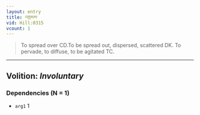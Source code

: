 ```yaml
---
layout: entry
title: འགྲམས་
vid: Hill:0315
vcount: 1
---
```

> To spread over CD\.To be spread out, dispersed, scattered DK\. To pervade, to diffuse, to be agitated TC\.

---
Volition: _Involuntary_
---

### Dependencies (N = 1)
* `arg1` 1

